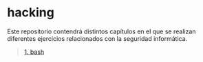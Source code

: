 # hacking
Este repositorio contendrá  distintos capítulos en el que se realizan diferentes ejercicios relacionados con la seguridad informática.

>[1. bash](./bash/bash1.md) 
